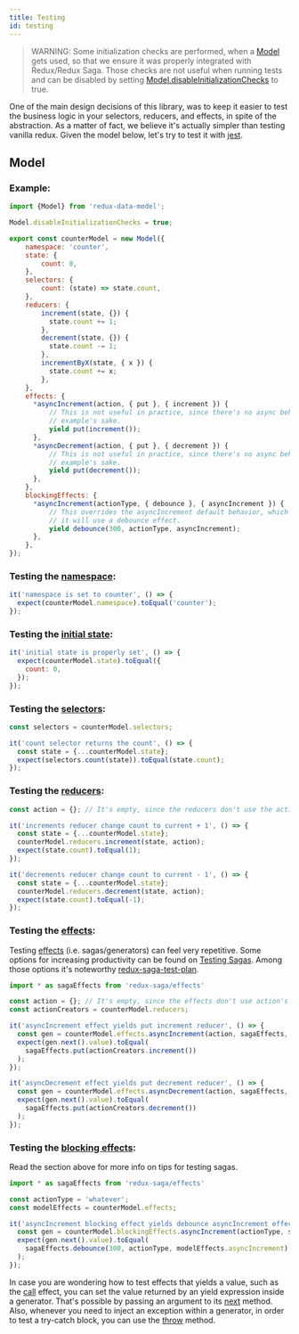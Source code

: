 ```yaml
---
title: Testing
id: testing
---
```


> WARNING: Some initialization checks are performed, when a [Model](api/classes/model.md) gets used, so that
>          we ensure it was properly integrated with Redux/Redux Saga. Those checks are not useful when
>          running tests and can be disabled by setting 
>          [Model.disableInitializationChecks](api/classes/model.md#static-disableinitializationchecks) to true.

One of the main design decisions of this library, was to keep it easier to test the business logic in your selectors,
reducers, and effects, in spite of the abstraction. As a matter of fact, we believe it's actually simpler than
testing vanilla redux. Given the model below, let's try to test it with [jest](https://jestjs.io/).

## Model

### Example:
```javascript
import {Model} from 'redux-data-model';

Model.disableInitializationChecks = true;

export const counterModel = new Model({
    namespace: 'counter',
    state: {
        count: 0,
    },
    selectors: {
        count: (state) => state.count,
    },
    reducers: {
        increment(state, {}) {
          state.count += 1;
        },
        decrement(state, {}) {
          state.count -= 1;
        },
        incrementByX(state, { x }) {
          state.count += x;
        },
    },
    effects: {
      *asyncIncrement(action, { put }, { increment }) {
          // This is not useful in practice, since there's no async behaviour per se, but is defined for
          // example's sake.
          yield put(increment());
      },
      *asyncDecrement(action, { put }, { decrement }) {
          // This is not useful in practice, since there's no async behaviour per se, but is defined for
          // example's sake.
          yield put(decrement());
      },
    },
    blockingEffects: {
      *asyncIncrement(actionType, { debounce }, { asyncIncrement }) {
          // This overrides the asyncIncrement default behavior, which would be to use a takeEvery effect. Instead
          // it will use a debounce effect.
          yield debounce(300, actionType, asyncIncrement);
      },
    },
});
```

### Testing the [namespace]:

```javascript
it('namespace is set to counter', () => {
  expect(counterModel.namespace).toEqual('counter');
});
```

### Testing the [initial state][state]:

```javascript
it('initial state is properly set', () => {
  expect(counterModel.state).toEqual({
    count: 0,
  });
});
```

### Testing the [selectors]:

```javascript
const selectors = counterModel.selectors;

it('count selector returns the count', () => {
  const state = {...counterModel.state};
  expect(selectors.count(state)).toEqual(state.count);
});
```

### Testing the [reducers]:

```javascript
const action = {}; // It's empty, since the reducers don't use the action's data

it('increments reducer change count to current + 1', () => {
  const state = {...counterModel.state};
  counterModel.reducers.increment(state, action);
  expect(state.count).toEqual(1);
});

it('decrements reducer change count to current - 1', () => {
  const state = {...counterModel.state};
  counterModel.reducers.decrement(state, action);
  expect(state.count).toEqual(-1);
});
```

### Testing the [effects]:

Testing [effects] (i.e. sagas/generators) can feel very repetitive. Some options for increasing
productivity can be found on [Testing Sagas](https://redux-saga.js.org/docs/advanced/Testing.html).
Among those options it's noteworthy [redux-saga-test-plan](https://github.com/jfairbank/redux-saga-test-plan).

```javascript
import * as sagaEffects from 'redux-saga/effects'

const action = {}; // It's empty, since the effects don't use action's data
const actionCreators = counterModel.reducers;

it('asyncIncrement effect yields put increment reducer', () => {
  const gen = counterModel.effects.asyncIncrement(action, sagaEffects, actionCreators);
  expect(gen.next().value).toEqual(
    sagaEffects.put(actionCreators.increment())
  );
});

it('asyncDecrement effect yields put decrement reducer', () => {
  const gen = counterModel.effects.asyncDecrement(action, sagaEffects, actionCreators);
  expect(gen.next().value).toEqual(
    sagaEffects.put(actionCreators.decrement())
  );
});
```

### Testing the [blocking effects]:

Read the section above for more info on tips for testing sagas.

```javascript
import * as sagaEffects from 'redux-saga/effects'

const actionType = 'whatever';
const modelEffects = counterModel.effects;

it('asyncIncrement blocking effect yields debounce asyncIncrement effect for 300 milliseconds', () => {
  const gen = counterModel.blockingEffects.asyncIncrement(actionType, sagaEffects, modelEffects);
  expect(gen.next().value).toEqual(
    sagaEffects.debounce(300, actionType, modelEffects.asyncIncrement)
  );
});
```

In case you are wondering how to test effects that yields a value, such as the
[call](https://redux-saga.js.org/docs/api/#callfn-args) effect, you can set the value returned by an yield expression
inside a generator. That's possible by passing an argument to its
[next](https://developer.mozilla.org/en-US/docs/Web/JavaScript/Reference/Global_Objects/Generator/next) method.
Also, whenever you need to inject an exception within a generator, in order to test a try-catch block, you can use
the [throw](https://developer.mozilla.org/en-US/docs/Web/JavaScript/Reference/Global_Objects/Generator/throw) method.

[namespace]: api/interfaces/modeloptions.md#namespace
[state]: api/interfaces/modeloptions.md#state
[selectors]: api/interfaces/modeloptions.md#optional-selectors
[reducers]: api/interfaces/modeloptions.md#optional-reducers
[effects]: api/interfaces/modeloptions.md#optional-effects
[blocking effects]: api/interfaces/modeloptions.md#optional-blockingeffects